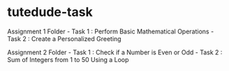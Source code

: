 # tutedude-task

Assignment 1 Folder
    - Task 1 : Perform Basic Mathematical Operations
    - Task 2 : Create a Personalized Greeting

Assignment 2 Folder
    - Task 1 : Check if a Number is Even or Odd
    - Task 2 : Sum of Integers from 1 to 50 Using a Loop